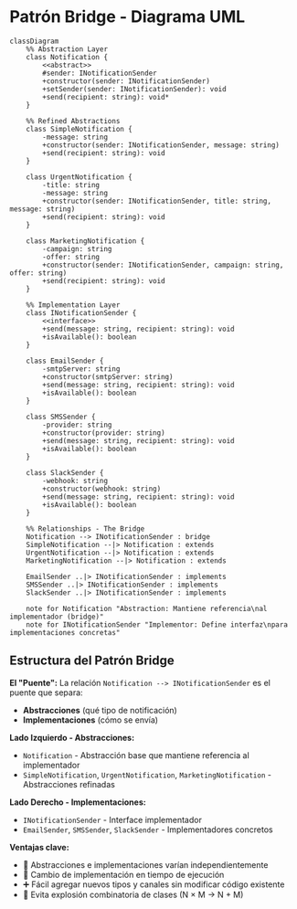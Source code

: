 # Patrón Bridge - Diagrama UML

```mermaid
classDiagram
    %% Abstraction Layer
    class Notification {
        <<abstract>>
        #sender: INotificationSender
        +constructor(sender: INotificationSender)
        +setSender(sender: INotificationSender): void
        +send(recipient: string): void*
    }

    %% Refined Abstractions
    class SimpleNotification {
        -message: string
        +constructor(sender: INotificationSender, message: string)
        +send(recipient: string): void
    }

    class UrgentNotification {
        -title: string
        -message: string
        +constructor(sender: INotificationSender, title: string, message: string)
        +send(recipient: string): void
    }

    class MarketingNotification {
        -campaign: string
        -offer: string
        +constructor(sender: INotificationSender, campaign: string, offer: string)
        +send(recipient: string): void
    }

    %% Implementation Layer
    class INotificationSender {
        <<interface>>
        +send(message: string, recipient: string): void
        +isAvailable(): boolean
    }

    class EmailSender {
        -smtpServer: string
        +constructor(smtpServer: string)
        +send(message: string, recipient: string): void
        +isAvailable(): boolean
    }

    class SMSSender {
        -provider: string
        +constructor(provider: string)
        +send(message: string, recipient: string): void
        +isAvailable(): boolean
    }

    class SlackSender {
        -webhook: string
        +constructor(webhook: string)
        +send(message: string, recipient: string): void
        +isAvailable(): boolean
    }

    %% Relationships - The Bridge
    Notification --> INotificationSender : bridge
    SimpleNotification --|> Notification : extends
    UrgentNotification --|> Notification : extends
    MarketingNotification --|> Notification : extends
    
    EmailSender ..|> INotificationSender : implements
    SMSSender ..|> INotificationSender : implements
    SlackSender ..|> INotificationSender : implements

    note for Notification "Abstraction: Mantiene referencia\nal implementador (bridge)"
    note for INotificationSender "Implementor: Define interfaz\npara implementaciones concretas"
```

## Estructura del Patrón Bridge

**El "Puente":**
La relación `Notification --> INotificationSender` es el puente que separa:
- **Abstracciones** (qué tipo de notificación)
- **Implementaciones** (cómo se envía)

**Lado Izquierdo - Abstracciones:**
- `Notification` - Abstracción base que mantiene referencia al implementador
- `SimpleNotification`, `UrgentNotification`, `MarketingNotification` - Abstracciones refinadas

**Lado Derecho - Implementaciones:**
- `INotificationSender` - Interface implementador
- `EmailSender`, `SMSSender`, `SlackSender` - Implementadores concretos

**Ventajas clave:**
- 🌉 Abstracciones e implementaciones varían independientemente
- 🔄 Cambio de implementación en tiempo de ejecución
- ➕ Fácil agregar nuevos tipos y canales sin modificar código existente
- 🎯 Evita explosión combinatoria de clases (N × M → N + M)